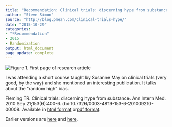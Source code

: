 ```yaml
---
title: "Recommendation: Clinical trials: discerning hype from substance"
author: "Steve Simon"
source: "http://blog.pmean.com/clinical-trials-hype/"
date: "2015-10-29"
categories:
- "*Recommendation"
- 2015
- Randomization
output: html_document
page_update: complete
---
```


![Figure 1. First page of research article](http://www.pmean.com/new-images/15/clinical-trials-hype-01.png)

<div class="notes">

I was attending a short course taught by Susanne May on clinical trials (very good, by the way) and she mentioned an interesting publication. It talks about the "random high" bias.

Fleming TR. Clinical trials: discerning hype from substance. Ann Intern Med. 2010 Sep 21;153(6):400-6. doi:10.7326/0003-4819-153-6-201009210-00008. Available in [html format][fle1] or[pdf format][fle2].


[fle1]: https://www.ncbi.nlm.nih.gov/pmc/articles/PMC3735615/
[fle2]: https://www.ncbi.nlm.nih.gov/pmc/articles/PMC3735615/pdf/nihms495737.pdf

</div>


 
Earlier versions are [here][sim1] and [here][sim2].
 
[sim1]: http://blog.pmean.com/clinical-trials-hype/
[sim2]: http://new.pmean.com/clinical-trials-hype/
 
